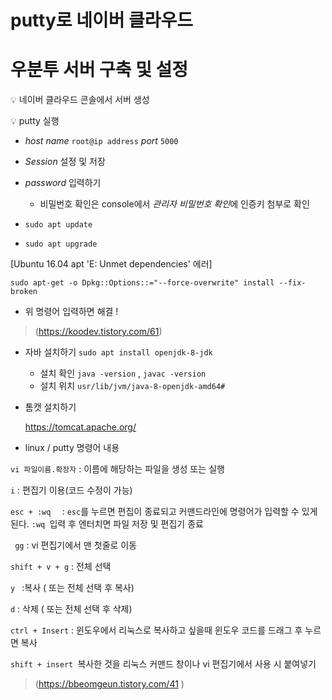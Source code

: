 # putty로 네이버 클라우드  

# 우분투 서버 구축 및 설정

:bulb: 네이버 클라우드 콘솔에서 서버 생성





:bulb: putty 실행

* *host name* `root@ip address` *port* `5000`

* *Session* 설정 및 저장
* *password* 입력하기  
  * 비밀번호 확인은 console에서 *관리자 비밀번호 확인*에 인증키 첨부로 확인
* `sudo apt update`

* `sudo apt upgrade`



[Ubuntu 16.04 apt 'E: Unmet dependencies' 에러]

```
sudo apt-get -o Dpkg::Options::="--force-overwrite" install --fix-broken
```

* 위 명령어 입력하면 해결 ! 

>  (https://koodev.tistory.com/61)



* 자바 설치하기 `sudo apt install openjdk-8-jdk`
  * 설치 확인 `java -version` , `javac -version`
  * 설치 위치 `usr/lib/jvm/java-8-openjdk-amd64#`
  
* 톰캣 설치하기

   https://tomcat.apache.org/



* linux / putty 명령어 내용 

`vi 파일이름.확장자` : 이름에 해당하는 파일을 생성 또는 실행 

`i` : 편집기 이용(코드 수정이 가능) 

`esc + :wq  `    :     `esc`를 누르면 편집이 종료되고 커맨드라인에 명령어가 입력할 수 있게 된다.
							  `:wq `입력 후 엔터치면 파일 저장 및 편집기 종료

` gg`  : vi 편집기에서 맨 첫줄로 이동 

`shift + v + g` : 전체 선택 

`y ` :복사 ( 또는 전체 선택 후 복사) 

`d` : 삭제 ( 또는 전체 선택 후 삭제) 

`ctrl + Insert` :  윈도우에서 리눅스로 복사하고 싶을때 윈도우 코드를 드래그 후 누르면 복사 

`shift + insert `복사한 것을 리눅스 커맨드 창이나 vi 편집기에서 사용 시 붙여넣기

>  (https://bbeomgeun.tistory.com/41 )

